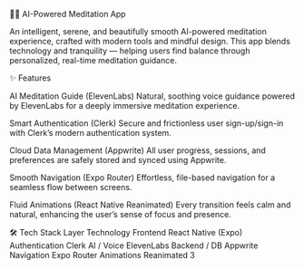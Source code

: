 🧘‍♂️ AI-Powered Meditation App

An intelligent, serene, and beautifully smooth AI-powered meditation experience, crafted with modern tools and mindful design.
This app blends technology and tranquility — helping users find balance through personalized, real-time meditation guidance.

✨ Features

AI Meditation Guide (ElevenLabs)
Natural, soothing voice guidance powered by ElevenLabs for a deeply immersive meditation experience.

Smart Authentication (Clerk)
Secure and frictionless user sign-up/sign-in with Clerk’s modern authentication system.

Cloud Data Management (Appwrite)
All user progress, sessions, and preferences are safely stored and synced using Appwrite.

Smooth Navigation (Expo Router)
Effortless, file-based navigation for a seamless flow between screens.

Fluid Animations (React Native Reanimated)
Every transition feels calm and natural, enhancing the user’s sense of focus and presence.

🛠️ Tech Stack
Layer	Technology
Frontend	React Native (Expo)
Authentication	Clerk
AI / Voice	ElevenLabs
Backend / DB	Appwrite
Navigation	Expo Router
Animations	Reanimated 3